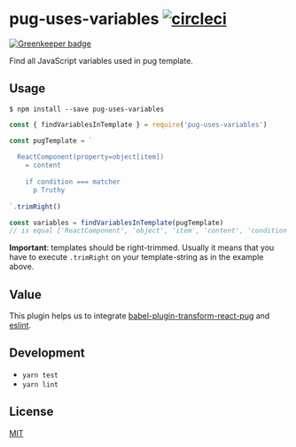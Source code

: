 # pug-uses-variables [![circleci](https://circleci.com/gh/ezhlobo/pug-uses-variables/tree/master.svg)](https://circleci.com/gh/ezhlobo/pug-uses-variables/tree/master)

[![Greenkeeper badge](https://badges.greenkeeper.io/ezhlobo/pug-uses-variables.svg)](https://greenkeeper.io/)

Find all JavaScript variables used in pug template.

## Usage

```
$ npm install --save pug-uses-variables
```

```js
const { findVariablesInTemplate } = require('pug-uses-variables')

const pugTemplate = `
  
  ReactComponent(property=object[item])
    = content
    
    if condition === matcher
      p Truthy
    
`.trimRight()

const variables = findVariablesInTemplate(pugTemplate)
// is equal ['ReactComponent', 'object', 'item', 'content', 'condition', 'matcher']
```

**Important**: templates should be right-trimmed. Usually it means that you have to execute `.trimRight` on your template-string as in the example above.

## Value

This plugin helps us to integrate [babel-plugin-transform-react-pug](https://github.com/pugjs/babel-plugin-transform-react-pug) and [eslint](http://eslint.org).

## Development

* `yarn test`
* `yarn lint`

## License

[MIT](https://tldrlegal.com/license/mit-license)

